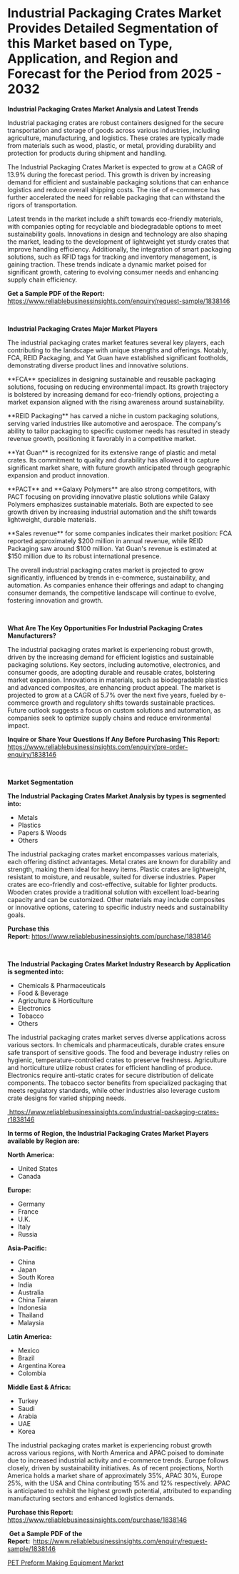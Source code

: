 <p><h1>Industrial Packaging Crates Market Provides Detailed Segmentation of this Market based on Type, Application, and Region and Forecast for the Period from 2025 - 2032</h1></p><p><strong>Industrial Packaging Crates Market Analysis and Latest Trends</strong></p>
<p><p>Industrial packaging crates are robust containers designed for the secure transportation and storage of goods across various industries, including agriculture, manufacturing, and logistics. These crates are typically made from materials such as wood, plastic, or metal, providing durability and protection for products during shipment and handling.</p><p>The Industrial Packaging Crates Market is expected to grow at a CAGR of 13.9% during the forecast period. This growth is driven by increasing demand for efficient and sustainable packaging solutions that can enhance logistics and reduce overall shipping costs. The rise of e-commerce has further accelerated the need for reliable packaging that can withstand the rigors of transportation.</p><p>Latest trends in the market include a shift towards eco-friendly materials, with companies opting for recyclable and biodegradable options to meet sustainability goals. Innovations in design and technology are also shaping the market, leading to the development of lightweight yet sturdy crates that improve handling efficiency. Additionally, the integration of smart packaging solutions, such as RFID tags for tracking and inventory management, is gaining traction. These trends indicate a dynamic market poised for significant growth, catering to evolving consumer needs and enhancing supply chain efficiency.</p></p>
<p><strong>Get a Sample PDF of the Report:&nbsp;</strong> <a href="https://www.reliablebusinessinsights.com/enquiry/request-sample/1838146?utm_campaign=3177&utm_medium=2&utm_source=Github&utm_content=ia&utm_term=12042025&utm_id=industrial-packaging-crates">https://www.reliablebusinessinsights.com/enquiry/request-sample/1838146</a></p>
<p>&nbsp;</p>
<p><strong>Industrial Packaging Crates Major Market Players</strong></p>
<p><p>The industrial packaging crates market features several key players, each contributing to the landscape with unique strengths and offerings. Notably, FCA, REID Packaging, and Yat Guan have established significant footholds, demonstrating diverse product lines and innovative solutions.</p><p>**FCA** specializes in designing sustainable and reusable packaging solutions, focusing on reducing environmental impact. Its growth trajectory is bolstered by increasing demand for eco-friendly options, projecting a market expansion aligned with the rising awareness around sustainability.</p><p>**REID Packaging** has carved a niche in custom packaging solutions, serving varied industries like automotive and aerospace. The company's ability to tailor packaging to specific customer needs has resulted in steady revenue growth, positioning it favorably in a competitive market.</p><p>**Yat Guan** is recognized for its extensive range of plastic and metal crates. Its commitment to quality and durability has allowed it to capture significant market share, with future growth anticipated through geographic expansion and product innovation.</p><p>**PACT** and **Galaxy Polymers** are also strong competitors, with PACT focusing on providing innovative plastic solutions while Galaxy Polymers emphasizes sustainable materials. Both are expected to see growth driven by increasing industrial automation and the shift towards lightweight, durable materials.</p><p>**Sales revenue** for some companies indicates their market position: FCA reported approximately $200 million in annual revenue, while REID Packaging saw around $100 million. Yat Guan's revenue is estimated at $150 million due to its robust international presence.</p><p>The overall industrial packaging crates market is projected to grow significantly, influenced by trends in e-commerce, sustainability, and automation. As companies enhance their offerings and adapt to changing consumer demands, the competitive landscape will continue to evolve, fostering innovation and growth.</p></p>
<p>&nbsp;</p>
<p><strong>What Are The Key Opportunities For Industrial Packaging Crates Manufacturers?</strong></p>
<p><p>The industrial packaging crates market is experiencing robust growth, driven by the increasing demand for efficient logistics and sustainable packaging solutions. Key sectors, including automotive, electronics, and consumer goods, are adopting durable and reusable crates, bolstering market expansion. Innovations in materials, such as biodegradable plastics and advanced composites, are enhancing product appeal. The market is projected to grow at a CAGR of 5.7% over the next five years, fueled by e-commerce growth and regulatory shifts towards sustainable practices. Future outlook suggests a focus on custom solutions and automation, as companies seek to optimize supply chains and reduce environmental impact.</p></p>
<p><strong>Inquire or Share Your Questions If Any Before Purchasing This Report:</strong> <a href="https://www.reliablebusinessinsights.com/enquiry/pre-order-enquiry/1838146?utm_campaign=3177&utm_medium=2&utm_source=Github&utm_content=ia&utm_term=12042025&utm_id=industrial-packaging-crates">https://www.reliablebusinessinsights.com/enquiry/pre-order-enquiry/1838146</a></p>
<p>&nbsp;</p>
<p><strong>Market Segmentation</strong></p>
<p><strong>The Industrial Packaging Crates Market Analysis by types is segmented into:</strong></p>
<p><ul><li>Metals</li><li>Plastics</li><li>Papers & Woods</li><li>Others</li></ul></p>
<p><p>The industrial packaging crates market encompasses various materials, each offering distinct advantages. Metal crates are known for durability and strength, making them ideal for heavy items. Plastic crates are lightweight, resistant to moisture, and reusable, suited for diverse industries. Paper crates are eco-friendly and cost-effective, suitable for lighter products. Wooden crates provide a traditional solution with excellent load-bearing capacity and can be customized. Other materials may include composites or innovative options, catering to specific industry needs and sustainability goals.</p></p>
<p><strong>Purchase this Report:&nbsp;</strong><a href="https://www.reliablebusinessinsights.com/purchase/1838146?utm_campaign=3177&utm_medium=2&utm_source=Github&utm_content=ia&utm_term=12042025&utm_id=industrial-packaging-crates">https://www.reliablebusinessinsights.com/purchase/1838146</a></p>
<p>&nbsp;</p>
<p><strong>The Industrial Packaging Crates Market Industry Research by Application is segmented into:</strong></p>
<p><ul><li>Chemicals & Pharmaceuticals</li><li>Food & Beverage</li><li>Agriculture & Horticulture</li><li>Electronics</li><li>Tobacco</li><li>Others</li></ul></p>
<p><p>The industrial packaging crates market serves diverse applications across various sectors. In chemicals and pharmaceuticals, durable crates ensure safe transport of sensitive goods. The food and beverage industry relies on hygienic, temperature-controlled crates to preserve freshness. Agriculture and horticulture utilize robust crates for efficient handling of produce. Electronics require anti-static crates for secure distribution of delicate components. The tobacco sector benefits from specialized packaging that meets regulatory standards, while other industries also leverage custom crate designs for varied shipping needs.</p></p>
<p><a href="https://www.reliablebusinessinsights.com/industrial-packaging-crates-r1838146?utm_campaign=3177&utm_medium=2&utm_source=Github&utm_content=ia&utm_term=12042025&utm_id=industrial-packaging-crates">&nbsp;https://www.reliablebusinessinsights.com/industrial-packaging-crates-r1838146</a></p>
<p><strong>In terms of Region, the Industrial Packaging Crates Market Players available by Region are:</strong></p>
<p>
    <p> <strong> North America: </strong>
        <ul>
            <li>United States</li>
            <li>Canada</li>
        </ul>
        </p> 
    <p> <strong> Europe: </strong>
        <ul>
            <li>Germany</li>
            <li>France</li>
            <li>U.K.</li>
            <li>Italy</li>
            <li>Russia</li>
        </ul>
        </p> 
    <p> <strong> Asia-Pacific: </strong>
        <ul>
            <li>China</li>
            <li>Japan</li>
            <li>South Korea</li>
            <li>India</li>
            <li>Australia</li>
            <li>China Taiwan</li>
            <li>Indonesia</li>
            <li>Thailand</li>
            <li>Malaysia</li>
        </ul>
        </p> 
    <p> <strong> Latin America: </strong>
        <ul>
            <li>Mexico</li>
            <li>Brazil</li>
            <li>Argentina Korea</li>
            <li>Colombia</li>
        </ul>
        </p> 
    <p> <strong> Middle East & Africa: </strong>
        <ul>
            <li>Turkey</li>
            <li>Saudi</li>
            <li>Arabia</li>
            <li>UAE</li>
            <li>Korea</li>
        </ul>
    </p>
    </p>
<p><p>The industrial packaging crates market is experiencing robust growth across various regions, with North America and APAC poised to dominate due to increased industrial activity and e-commerce trends. Europe follows closely, driven by sustainability initiatives. As of recent projections, North America holds a market share of approximately 35%, APAC 30%, Europe 25%, with the USA and China contributing 15% and 12% respectively. APAC is anticipated to exhibit the highest growth potential, attributed to expanding manufacturing sectors and enhanced logistics demands.</p></p>
<p><strong>Purchase this Report: </strong><a href="https://www.reliablebusinessinsights.com/purchase/1838146?utm_campaign=3177&utm_medium=2&utm_source=Github&utm_content=ia&utm_term=12042025&utm_id=industrial-packaging-crates">https://www.reliablebusinessinsights.com/purchase/1838146</a></p>
<p>&nbsp;<strong>Get a Sample PDF of the Report:&nbsp;&nbsp;</strong><a href="https://www.reliablebusinessinsights.com/enquiry/request-sample/1838146?utm_campaign=3177&utm_medium=2&utm_source=Github&utm_content=ia&utm_term=12042025&utm_id=industrial-packaging-crates">https://www.reliablebusinessinsights.com/enquiry/request-sample/1838146</a></p>
<p><strong></strong></p>
<p><p><a href="https://github.com/buseknoden2b/Market-Research-Report-List-1/blob/main/pet-preform-making-equipment-market.md?utm_campaign=3177&utm_medium=2&utm_source=Github&utm_content=ia&utm_term=12042025&utm_id=industrial-packaging-crates">PET Preform Making Equipment Market</a></p></p>